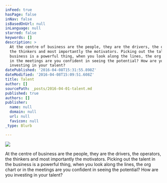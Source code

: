 ```yaml
---
inFeed: true
hasPage: false
inNav: false
isBasedOnUrl: null
inLanguage: null
starred: false
keywords: []
description: >
  At the centre of business are the people, they are the drivers, the operators,
  the thinkers and most importantly the motivators. Picking out the talent in the
  business is a powerful thing, when you look along the lines, the org chart or
  in the meetings are you confident in seeing the potential? How are you
  investing in your talent?
datePublished: '2016-04-08T15:31:55.898Z'
dateModified: '2016-04-08T15:09:51.608Z'
title: Talent
author: []
sourcePath: _posts/2016-04-01-talent.md
published: true
authors: []
publisher:
  name: null
  domain: null
  url: null
  favicon: null
_type: Blurb

---
```

![](https://the-grid-user-content.s3-us-west-2.amazonaws.com/73e0c612-246f-4a71-abd2-51564273a613.gif)

At the centre of business are the people, they are the drivers, the operators, the thinkers and most importantly the motivators. Picking out the talent in the business is a powerful thing, when you look along the lines, the org chart or in the meetings are you confident in seeing the potential? How are you investing in your talent?